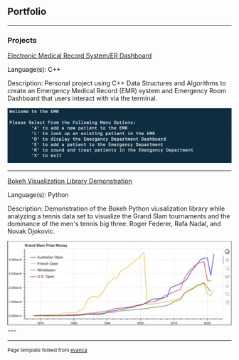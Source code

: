 ## Portfolio

---

### Projects 

[Electronic Medical Record System/ER Dashboard](/sample_page)

<span style="color:black"> Language(s): C++ </span>

Description: Personal project using C++ Data Structures and Algorithms to create an Emergency Medical Record (EMR) system and Emergency Room Dashboard that users interact with via the terminal.

<img src = "images/EMR Image.png">

---
[Bokeh Visualization Library Demonstration](/pdf/sample_presentation.pdf)

Language(s): Python

Description: Demonstration of the Bokeh Python viusalization library while analyzing a tennis data set to visualize the Grand Slam tournaments and the dominance of the men's tennis big three: Roger Federer, Rafa Nadal, and Novak Djokovic.

<img src = "images/Bokeh Image.png">
---


---
<p style="font-size:11px">Page template forked from <a href="https://github.com/evanca/quick-portfolio">evanca</a></p>
<!-- Remove above link if you don't want to attibute -->
